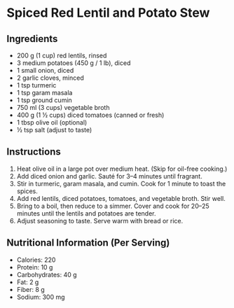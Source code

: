 # Spiced Red Lentil and Potato Stew

## Ingredients
- 200 g (1 cup) red lentils, rinsed
- 3 medium potatoes (450 g / 1 lb), diced
- 1 small onion, diced
- 2 garlic cloves, minced
- 1 tsp turmeric
- 1 tsp garam masala
- 1 tsp ground cumin
- 750 ml (3 cups) vegetable broth
- 400 g (1 ½ cups) diced tomatoes (canned or fresh)
- 1 tbsp olive oil (optional)
- ½ tsp salt (adjust to taste)

## Instructions
1. Heat olive oil in a large pot over medium heat. (Skip for oil-free cooking.)
2. Add diced onion and garlic. Sauté for 3–4 minutes until fragrant.
3. Stir in turmeric, garam masala, and cumin. Cook for 1 minute to toast the spices.
4. Add red lentils, diced potatoes, tomatoes, and vegetable broth. Stir well.
5. Bring to a boil, then reduce to a simmer. Cover and cook for 20–25 minutes until the lentils and potatoes are tender.
6. Adjust seasoning to taste. Serve warm with bread or rice.

## Nutritional Information (Per Serving)
- Calories: 220  
- Protein: 10 g  
- Carbohydrates: 40 g  
- Fat: 2 g  
- Fiber: 8 g  
- Sodium: 300 mg